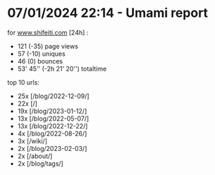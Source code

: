 # 07/01/2024 22:14 - Umami report
for www.shifeiti.com [24h] :

 - 121 (-35) page views
 - 57 (-10) uniques
 - 46 (0) bounces
 - 53' 45'' (-2h 21' 20'') totaltime


top 10 urls:
 - 25x [/blog/2022-12-09/]
 - 22x [/]
 - 19x [/blog/2023-01-12/]
 - 13x [/blog/2022-05-07/]
 - 13x [/blog/2022-12-22/]
 - 4x [/blog/2022-08-26/]
 - 3x [/wiki/]
 - 2x [/blog/2023-02-03/]
 - 2x [/about/]
 - 2x [/blog/tags/]


